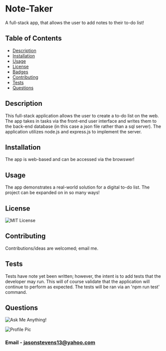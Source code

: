 # Note-Taker
A full-stack app, that allows the user to add notes to their to-do list!

<!-- screen shot here -->

## Table of Contents
  * [Description](#description)
  * [Installation](#installation)
  * [Usage](#usage)
  * [License](#licesnse)
  * [Badges](#badges)
  * [Contributing](#contributing)
  * [Tests](#tests)
  * [Questions](#questions)
  
  
## Description
  This full-stack application allows the user to create a to-do list on the web. The app takes in tasks via the front-end user interface and writes them to the back-end database (in this case a json file rather than a sql server). The application utilizes node.js and express.js to implement the server.
  
## Installation
  The app is web-based and can be accessed via the browswer!
  
## Usage
  The app demonstrates a real-world solution for a digital to-do list. The project can be expanded on in so many ways!

## License 
  ![MIT License](https://img.shields.io/badge/License-MIT-green)
  
## Contributing
  Contributions/ideas are welcomed; email me.
  
## Tests 
  Tests have note yet been written; however, the intent is to add tests that the developer may run. This will of course validate that the application will continue to perform as expected. The tests will be ran via an 'npm run test' command.
  
## Questions
  ![Ask Me Anything!](https://img.shields.io/badge/Ask%20me-anything-1abc9c.svg)
  
  ![Profile Pic](https://avatars.githubusercontent.com/jasonstevens13)
  
### Email - jasonstevens13@yahoo.com
  
  
